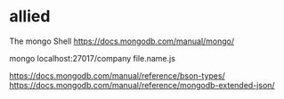 # allied

The mongo Shell
https://docs.mongodb.com/manual/mongo/



mongo localhost:27017/company file.name.js

https://docs.mongodb.com/manual/reference/bson-types/
https://docs.mongodb.com/manual/reference/mongodb-extended-json/